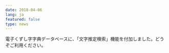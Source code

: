```yaml
---
date: 2018-04-06
lang: ja
featured: false
type: news
---
```

電子くずし字字典データベースに、「文字推定検索」機能を付加しました。どうぞご利用ください。
